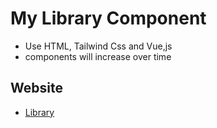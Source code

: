 # My Library Component

- Use HTML, Tailwind Css and Vue,js
- components will increase over time

## Website

- [Library](https://01057057kim.github.io/Library/)
